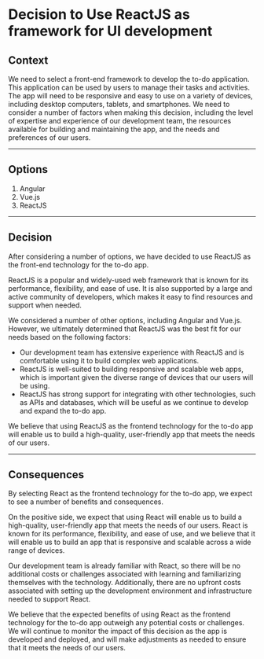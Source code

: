 # Decision to Use ReactJS as framework for UI development

## Context

We need to select a front-end framework to develop the to-do application. This application can be used by users to manage their tasks and activities. The app will need to be responsive and easy to use on a variety of devices, including desktop computers, tablets, and smartphones.
We need to consider a number of factors when making this decision, including the level of expertise and experience of our development team, the resources available for building and maintaining the app, and the needs and preferences of our users.

---

## Options

1. Angular
2. Vue.js
3. ReactJS

---

## Decision

After considering a number of options, we have decided to use ReactJS as the front-end technology for the to-do app.

ReactJS is a popular and widely-used web framework that is known for its performance, flexibility, and ease of use. It is also supported by a large and active community of developers, which makes it easy to find resources and support when needed.

We considered a number of other options, including Angular and Vue.js. However, we ultimately determined that ReactJS was the best fit for our needs based on the following factors:

- Our development team has extensive experience with ReactJS and is comfortable using it to build complex web applications.
- ReactJS is well-suited to building responsive and scalable web apps, which is important given the diverse range of devices that our users will be using.
- ReactJS has strong support for integrating with other technologies, such as APIs and databases, which will be useful as we continue to develop and expand the to-do app.

We believe that using ReactJS as the frontend technology for the to-do app will enable us to build a high-quality, user-friendly app that meets the needs of our users.

---

## Consequences

By selecting React as the frontend technology for the to-do app, we expect to see a number of benefits and consequences.

On the positive side, we expect that using React will enable us to build a high-quality, user-friendly app that meets the needs of our users. React is known for its performance, flexibility, and ease of use, and we believe that it will enable us to build an app that is responsive and scalable across a wide range of devices.

Our development team is already familiar with React, so there will be no additional costs or challenges associated with learning and familiarizing themselves with the technology. Additionally, there are no upfront costs associated with setting up the development environment and infrastructure needed to support React.

We believe that the expected benefits of using React as the frontend technology for the to-do app outweigh any potential costs or challenges. We will continue to monitor the impact of this decision as the app is developed and deployed, and will make adjustments as needed to ensure that it meets the needs of our users.
